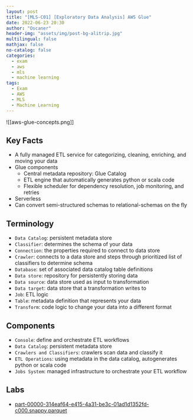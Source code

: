 ```yaml
---
layout: post
title: "[MLS-C01] [Exploratory Data Analysis] AWS Glue"
date: 2022-06-23 20:30
author: "Oscaner"
header-img: "assets/img/post-bg-alitrip.jpg"
multilingual: false
mathjax: false
no-catalog: false
categories:
  - exam
  - aws
  - mls
  - machine learning
tags:
  - Exam
  - AWS
  - MLS
  - Machine Learning
---
```


![[aws-glue-concepts.png]]

## Key Facts

- A fully managed ETL service for categorizing, cleaning, enriching, and moving your data
- Glue components
    - Central metadata repository: Glue Catalog
    - ETL engine that automatically generates python or scala code
    - Flexible scheduler for dependency resolution, job monitoring, and retries
- Serverless
- Can convert semi-structured schemas to relational-schemas on the fly

## Terminology

- `Data Catalog`: persistent metadata store
- `Classifier`: determines the schema of your data
- `Connection`: the properties required to connect to data store
- `Crawler`: connects to a data store and steps through prioritized list of classifiers to determine schema
- `Database`: set of associated data catalog table definitions
- `Data store`: repository for persistently storing data
- `Data source`: data store used as input to transformation
- `Data target`: data store that a transformation writes to
- `Job`: ETL logic
- `Table`: metadata definition that represents your data
- `Transform`: code logic to change your data into a different format

## Components

- `Console`: define and orchestrate ETL workflows
- `Data Catalog`: persistent metadata store
- `Crawlers and Classifiers`: crawlers scan data and classify it
- `ETL Operations`: using metadata in the data catalog, autogenerates python or scala code
- `Jobs System`: managed infrastructure to orchestrate your ETL workflow

## Labs

- [part-00000-314eaf64-e415-4a31-be3c-01ad1d1352fd-c000.snappy.parquet](https://github.com/Oscaner/Exam/blob/master/aws/mls-c01/whizlabs/03-exploratory-data-analysis/part-00000-314eaf64-e415-4a31-be3c-01ad1d1352fd-c000.snappy.parquet "part-00000-314eaf64-e415-4a31-be3c-01ad1d1352fd-c000.snappy.parquet")

